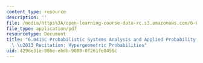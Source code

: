 ```yaml
---
content_type: resource
description: ''
file: /media/https%3A/open-learning-course-data-rc.s3.amazonaws.com/6-041sc-probabilistic-systems-analysis-and-applied-probability-fall-2013/429de31e88beebdb90800f261fe0459c_MIT6_041SCF13_Edit2_Take2_No13_Ch1_HypergeometicProbabilities.pdf
file_type: application/pdf
resourcetype: Document
title: "6.041SC Probabilistic Systems Analysis and Applied Probability, Fall 2013Transcript\
  \ \u2013 Recitation: Hypergeometric Probabilities"
uid: 429de31e-88be-ebdb-9080-0f261fe0459c
---
```

